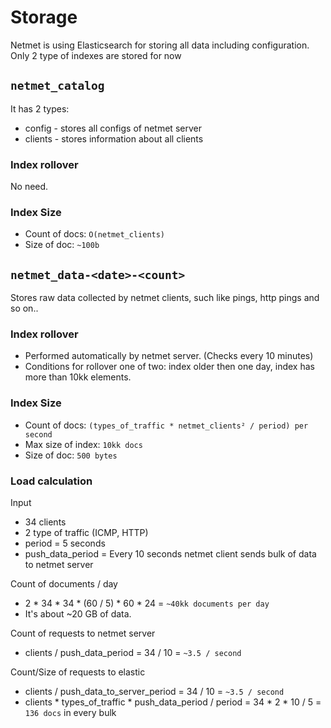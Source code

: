 # Storage

Netmet is using Elasticsearch for storing all data including configuration. 
Only 2 type of indexes are stored for now

## `netmet_catalog` 

It has 2 types:
* config - stores all configs of netmet server 
* clients - stores information about all clients 

### Index rollover 

No need. 

### Index Size

* Count of docs:  `O(netmet_clients)`
* Size of doc: `~100b` 

## `netmet_data-<date>-<count>`

Stores raw data collected by netmet clients, such like pings, http pings and so on.. 

### Index rollover 

* Performed automatically by netmet server. (Checks every 10 minutes) 
* Conditions for rollover one of two: index older then one day, index has more than 10kk elements.

### Index Size

* Count of docs: `(types_of_traffic * netmet_clients² / period) per second`
* Max size of index: `10kk docs`
* Size of doc: `500 bytes`

### Load calculation

Input
* 34 clients
* 2 type of traffic (ICMP, HTTP)
* period = 5 seconds
* push_data_period = Every 10 seconds netmet client sends bulk of data to netmet server

Count of documents / day
* 2 * 34 * 34 * (60 / 5) * 60 * 24 = `~40kk documents per day` 
* It's about ~20 GB of data. 

Count of requests to netmet server
* clients / push_data_period = 34 / 10 = `~3.5 / second`

Count/Size of requests to elastic
* clients / push_data_to_server_period = 34 / 10 = `~3.5 / second`
* clients * types_of_traffic * push_data_period / period = 34 * 2 * 10 / 5 = `136 docs` in every bulk
